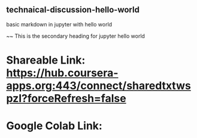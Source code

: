 ## technaical-discussion-hello-world ##
basic markdown in jupyter with hello world


~~ This is the secondary heading for jupyter hello world 

# Shareable Link: https://hub.coursera-apps.org:443/connect/sharedtxtwspzl?forceRefresh=false

# Google Colab Link: 
